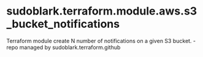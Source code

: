 # sudoblark.terraform.module.aws.s3_bucket_notifications
Terraform module create N number of notifications on a given S3 bucket. - repo managed by sudoblark.terraform.github
